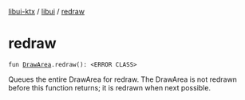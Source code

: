 [libui-ktx](../index.md) / [libui](index.md) / [redraw](./redraw.md)

# redraw

`fun `[`DrawArea`](-draw-area/index.md)`.redraw(): <ERROR CLASS>`

Queues the entire DrawArea for redraw.
The DrawArea is not redrawn before this function returns; it is redrawn when next possible.

